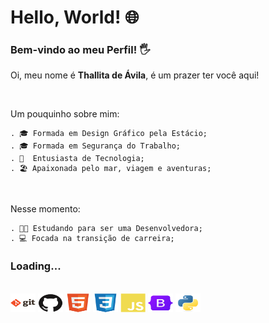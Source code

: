# Hello, World! 🌐

### Bem-vindo ao meu Perfil! 🖐️
Oi, meu nome é **Thallita de Ávila**, é um prazer ter você aqui!

<br>

Um pouquinho sobre mim: 

    . 🎓 Formada em Design Gráfico pela Estácio;
    . 🎓 Formada em Segurança do Trabalho;
    . 📱  Entusiasta de Tecnologia;
    . 🏖️ Apaixonada pelo mar, viagem e aventuras;
    
<br>

Nesse momento:

    . 👩‍💻 Estudando para ser uma Desenvolvedora;
    . 💻 Focada na transição de carreira;

### Loading...

<div style="display: inline_block"><br>
  <img align="center" alt="Thallita-Git" height="30" width="40" src="https://raw.githubusercontent.com/devicons/devicon/master/icons/git/git-original-wordmark.svg">
  <img align="center" alt="Thallita-GitHub" height="30" width="40" src="https://raw.githubusercontent.com/devicons/devicon/master/icons/github/github-original.svg">
  <img align="center" alt="Thallita-HTML" height="30" width="40" src="https://raw.githubusercontent.com/devicons/devicon/master/icons/html5/html5-original.svg">
  <img align="center" alt="Thallita-CSS" height="30" width="40" src="https://raw.githubusercontent.com/devicons/devicon/master/icons/css3/css3-original.svg">
  <img align="center" alt="Thallita-Js" height="30" width="40" src="https://raw.githubusercontent.com/devicons/devicon/master/icons/javascript/javascript-plain.svg">
  <img align="center" alt="Thallita-Js" height="30" width="40" src="https://raw.githubusercontent.com/devicons/devicon/master/icons/bootstrap/bootstrap-original.svg">
  <img align="center" alt="Thallita-Js" height="30" width="40" src="https://raw.githubusercontent.com/devicons/devicon/master/icons/python/python-original.svg">
</div>
